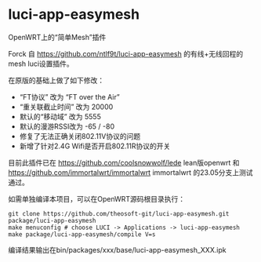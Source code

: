# luci-app-easymesh
OpenWRT上的“简单Mesh”插件

Forck 自 https://github.com/ntlf9t/luci-app-easymesh 的有线+无线回程的mesh luci设置插件。

在原版的基础上做了如下修改：

* “FT协议” 改为 “FT over the Air”
* “重关联截止时间” 改为 20000
* 默认的“移动域” 改为 5555
* 默认的漫游RSSI改为 -65 / -80
* 修复了无法正确关闭802.11V协议的问题
* 新增了针对2.4G Wifi是否开启802.11R协议的开关

目前此插件已在 https://github.com/coolsnowwolf/lede lean版openwrt 和 https://github.com/immortalwrt/immortalwrt immortalwrt 的23.05分支上测试通过。

如需单独编译本项目，可以在OpenWRT源码根目录执行：

    git clone https://github.com/theosoft-git/luci-app-easymesh.git package/luci-app-easymesh
    make menuconfig # choose LUCI -> Applications -> luci-app-easymesh
    make package/luci-app-easymesh/compile V=s
编译结果输出在bin/packages/xxx/base/luci-app-easymesh_XXX.ipk

